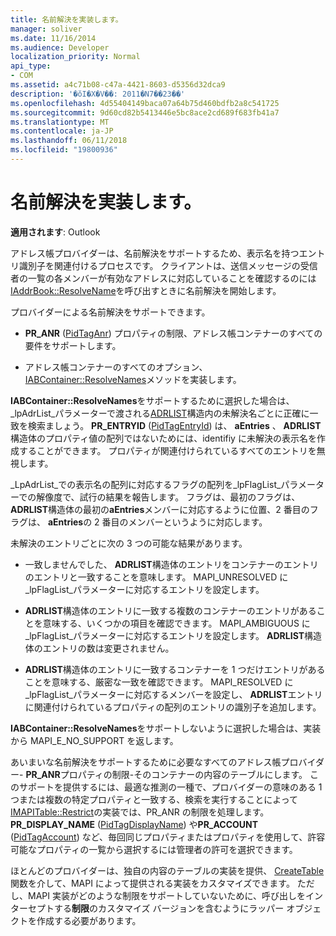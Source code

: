 ```yaml
---
title: 名前解決を実装します。
manager: soliver
ms.date: 11/16/2014
ms.audience: Developer
localization_priority: Normal
api_type:
- COM
ms.assetid: a4c71b08-c47a-4421-8603-d5356d32dca9
description: '�ŏI�X�V��: 2011�N7��23��'
ms.openlocfilehash: 4d55404149baca07a64b75d460bdfb2a8c541725
ms.sourcegitcommit: 9d60cd82b5413446e5bc8ace2cd689f683fb41a7
ms.translationtype: MT
ms.contentlocale: ja-JP
ms.lasthandoff: 06/11/2018
ms.locfileid: "19800936"
---
```

# <a name="implementing-name-resolution"></a>名前解決を実装します。

  
  
**適用されます**: Outlook 
  
アドレス帳プロバイダーは、名前解決をサポートするため、表示名を持つエントリ識別子を関連付けるプロセスです。 クライアントは、送信メッセージの受信者の一覧の各メンバーが有効なアドレスに対応していることを確認するのには[IAddrBook::ResolveName](iaddrbook-resolvename.md)を呼び出すときに名前解決を開始します。 
  
プロバイダーによる名前解決をサポートできます。
  
- **PR_ANR** ([PidTagAnr](pidtaganr-canonical-property.md)) プロパティの制限、アドレス帳コンテナーのすべての要件をサポートします。
    
- アドレス帳コンテナーのすべてのオプション、 [IABContainer::ResolveNames](iabcontainer-resolvenames.md)メソッドを実装します。 
    
**IABContainer::ResolveNames**をサポートするために選択した場合は、 _lpAdrList_パラメーターで渡される[ADRLIST](adrlist.md)構造内の未解決名ごとに正確に一致を検索ましょう。 **PR_ENTRYID** ([PidTagEntryId](pidtagentryid-canonical-property.md)) は、 **aEntries** 、 **ADRLIST**構造体のプロパティ値の配列ではないためには、identifiy に未解決の表示名を作成することができます。 プロパティが関連付けられているすべてのエントリを無視します。 
  
_LpAdrList_での表示名の配列に対応するフラグの配列を_lpFlagList_パラメーターでの解像度で、試行の結果を報告します。 フラグは、最初のフラグは、 **ADRLIST**構造体の最初の**aEntries**メンバーに対応するように位置、2 番目のフラグは、 **aEntries**の 2 番目のメンバーというように対応します。 
  
未解決のエントリごとに次の 3 つの可能な結果があります。
  
- 一致しませんでした、 **ADRLIST**構造体のエントリをコンテナーのエントリのエントリと一致することを意味します。 MAPI_UNRESOLVED に_lpFlagList_パラメーターに対応するエントリを設定します。 
    
- **ADRLIST**構造体のエントリに一致する複数のコンテナーのエントリがあることを意味する、いくつかの項目を確認できます。 MAPI_AMBIGUOUS に_lpFlagList_パラメーターに対応するエントリを設定します。 **ADRLIST**構造体のエントリの数は変更されません。 
    
- **ADRLIST**構造体のエントリに一致するコンテナーを 1 つだけエントリがあることを意味する、厳密な一致を確認できます。 MAPI_RESOLVED に_lpFlagList_パラメーターに対応するメンバーを設定し、 **ADRLIST**エントリに関連付けられているプロパティの配列のエントリの識別子を追加します。 
    
**IABContainer::ResolveNames**をサポートしないように選択した場合は、実装から MAPI_E_NO_SUPPORT を返します。
  
あいまいな名前解決をサポートするために必要なすべてのアドレス帳プロバイダー- **PR_ANR**プロパティの制限-そのコンテナーの内容のテーブルにします。 このサポートを提供するには、最適な推測の一種で、プロバイダーの意味のある 1 つまたは複数の特定プロパティと一致する、検索を実行することによって[IMAPITable::Restrict](imapitable-restrict.md)の実装では、PR_ANR の制限を処理します。 **PR_DISPLAY_NAME** ([PidTagDisplayName](pidtagdisplayname-canonical-property.md)) や**PR_ACCOUNT** ([PidTagAccount](pidtagaccount-canonical-property.md)) など、毎回同じプロパティまたはプロパティを使用して、許容可能なプロパティの一覧から選択するには管理者の許可を選択できます。 
  
ほとんどのプロバイダーは、独自の内容のテーブルの実装を提供、 [CreateTable](createtable.md)関数を介して、MAPI によって提供される実装をカスタマイズできます。 ただし、MAPI 実装がどのような制限をサポートしていないために、呼び出しをインターセプトする**制限**のカスタマイズ バージョンを含むようにラッパー オブジェクトを作成する必要があります。 
  

